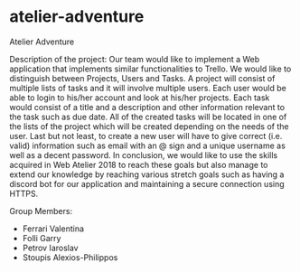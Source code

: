 # atelier-adventure
Atelier Adventure

Description of the project:
Our team would like to implement a Web application that implements similar functionalities to Trello. We would like to distinguish between Projects, Users and Tasks. A project will consist of multiple lists of tasks and it will involve multiple users. Each user would be able to login to his/her account and look at his/her projects. Each task would consist of a title and a description and other information relevant to the task such as due date. All of the created tasks will be located in one of the lists of the project which will be created depending on the needs of the user. Last but not least, to create a new user will have to give correct (i.e. valid) information such as email with an @ sign and a unique username as well as a decent password.
In conclusion, we would like to use the skills acquired in Web Atelier 2018 to reach these goals but also manage to extend our knowledge by reaching various stretch goals such as having a discord bot for our application and maintaining a secure connection using HTTPS.


Group Members:
- Ferrari Valentina
- Folli Garry
- Petrov Iaroslav
- Stoupis Alexios-Philippos
